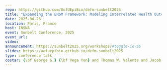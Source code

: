 ```yaml
---
repo: https://github.com/UofUEpiBio/defm-sunbelt2025
title: "Expanding the ERGM Framework: Modeling Interrelated Health Outcomes with Jointly-Distributed Binary Data"
date: 2025-06-26
location: Paris, France
host: INSNA
event: Sunbelt Conference, 2025
event_url: 
video: 
announcement: https://sunbelt2025.org/workshops/#toggle-id-55
slides: https://uofuepibio.github.io/defm-sunbelt2025
type: conference talk
costar: {\bf George G.} {\bf Vega Yon} and Thomas W. Valente and Jacob Kean and Mary Jo Pugh
---
```


